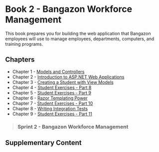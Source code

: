 # Book 2 - Bangazon Workforce Management

This book prepares you for building the web application that Bangazon employees will use to manage employees, departments, computers, and training programs.

## Chapters

* Chapter 1 - [Models and Controllers](./chapters/API_MODELS_CONTROLLERS.md)
* Chapter 2 - [Introduction to ASP.NET Web Applications](./chapters/ASPNET_INTRO.md)
* Chapter 3 - [Creating a Student with View Models](./chapters/VIEWMODELS.md)
* Chapter 4 - [Student Exercises - Part 8](./chapters/STUDENT_EXERCISES_COHORTS.md)
* Chapter 5 - [Student Exercises - Part 9](./chapters/STUDENT_EXERCISES_INSTRUCTORS.md)
* Chapter 6 - [Razor Templating Power](./chapters/RAZOR_FEATURES.md)
* Chapter 7 - [Student Exercises - Part 10](./chapters/STUDENT_EXERCISES_MULTISELECT.md)
* Chapter 8 - [Writing Integration Tests](./chapters/XUNIT_INTRO.md)
* Chapter 9 - [Student Exercises - Part 11](./chapters/STUDENT_EXERCISES_TESTING.md)

> ### __Sprint 2__ - Bangazon Workforce Management

## Supplementary Content

